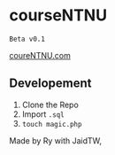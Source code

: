 courseNTNU
====

`Beta v0.1`

[coureNTNU.com](courseNTNU.com)



Developement
----

1. Clone the Repo
2. Import `.sql`
3. `touch magic.php`

<!--
Licence
----
-->


Made by Ry with JaidTW,
